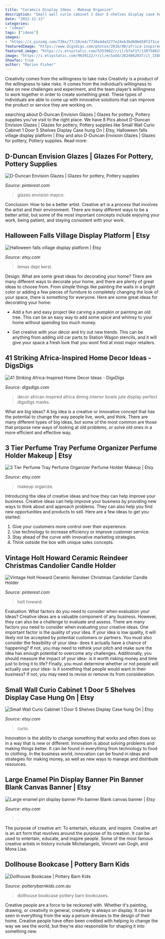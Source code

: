 ```yaml
---
title: "Ceramics Display Ideas - Makeup Organize"
description: "Small wall curio cabinet 1 door 5 shelves display case hung on"
date: "2022-12-13"
categories:
- "ideas"
tags: ["ideas"]
images:
- "https://i.pinimg.com/736x/77/20/e4/7720e4da3277e24eb3bd60b650f2f1ca--duncan-glaze.jpg"
featuredImage: "https://www.digsdigs.com/photos/2016/08/africa-inspired-decor-ideas-4.jpg"
featured_image: "https://i.etsystatic.com/5353902/r/il/bfaf1f/1307588197/il_fullxfull.1307588197_m8ba.jpg"
image: "https://i.etsystatic.com/9639122/r/il/ec5a58/2624862037/il_1588xN.2624862037_o5zf.jpg"
ShowToc: true
author: "Marion Fisher"
---
```



Creativity comes from the willingness to take risks
Creativity is a product of the willingness to take risks. It comes from the individual’s willingness to take on new challenges and experiment, and the team player’s willingness to work together in order to create something great. These types of individuals are able to come up with innovative solutions that can improve the product or service they are working on.

	

		
searching about D-Duncan Envision Glazes | Glazes for pottery, Pottery supplies you've visit to the right place. We have 8 Pics about D-Duncan Envision Glazes | Glazes for pottery, Pottery supplies like Small Wall Curio Cabinet 1 Door 5 Shelves Display Case hung On | Etsy, Halloween falls village display platform | Etsy and also D-Duncan Envision Glazes | Glazes for pottery, Pottery supplies. Read more:
		
    
## D-Duncan Envision Glazes | Glazes For Pottery, Pottery Supplies

<img loading=lazy src="https://i.pinimg.com/736x/77/20/e4/7720e4da3277e24eb3bd60b650f2f1ca--duncan-glaze.jpg" onerror="this.onerror=null;this.src='https://tse3.mm.bing.net/th?id=OIP.5j4brjC5i6ulajInKo8XYQHaSO&amp;pid=15.1';" alt="D-Duncan Envision Glazes | Glazes for pottery, Pottery supplies">

_Source: pinterest.com_

>glazes envision mayco. 

	

Conclusion: How to be a better artist.
Creative art is a process that involves the artist and their environment. There are many different ways to be a better artist, but some of the most important concepts include enjoying your work, being patient, and staying consistent with your work.

    
## Halloween Falls Village Display Platform | Etsy

<img loading=lazy src="https://i.etsystatic.com/5353902/r/il/bfaf1f/1307588197/il_fullxfull.1307588197_m8ba.jpg" onerror="this.onerror=null;this.src='https://tse2.mm.bing.net/th?id=OIP.UL_HoWaVP0fKj7iFk9iqmAHaJ4&amp;pid=15.1';" alt="Halloween falls village display platform | Etsy">

_Source: etsy.com_

>lemax dept kerst. 

	

Design: What are some great ideas for decorating your home?
There are many different ways to decorate your home, and there are plenty of great ideas to choose from. From simple things like painting the walls in a bright color or adding a few pieces of furniture to completely changing the look of your space, there is something for everyone. Here are some great ideas for decorating your home: 
- Add a fun and easy project like carving a pumpkin or painting an old tree. This can be an easy way to add some spice and whimsy to your home without spending too much money. 

- Get creative with your décor and try out new trends. This can be anything from adding old car parts to Station Wagon stencils, and it will give your space a fresh look that you wont find at most major retailers.

    
## 41 Striking Africa-Inspired Home Decor Ideas - DigsDigs

<img loading=lazy src="https://www.digsdigs.com/photos/2016/08/africa-inspired-decor-ideas-4.jpg" onerror="this.onerror=null;this.src='https://tse2.mm.bing.net/th?id=OIP.3nA-sw-nXctn5z8ZyA4ZxwHaJ4&amp;pid=15.1';" alt="41 Striking Africa-Inspired Home Decor Ideas - DigsDigs">

_Source: digsdigs.com_

>decor african inspired africa dining interior bowls jute display perfect digsdigs masks. 

	

What are big ideas?
A big idea is a creative or innovative concept that has the potential to change the way people live, work, and think. There are many different types of big ideas, but some of the most common are those that propose new ways of looking at old problems, or solve old ones in a more efficient and effective way.

    
## 3 Tier Perfume Tray Perfume Organizer Perfume Holder Makeup | Etsy

<img loading=lazy src="https://i.etsystatic.com/9089545/r/il/68e7f4/1907678454/il_794xN.1907678454_i73n.jpg" onerror="this.onerror=null;this.src='https://tse1.mm.bing.net/th?id=OIP.NZp2QSGYxHBqQ0WMPH23LQHaK5&amp;pid=15.1';" alt="3 Tier Perfume Tray Perfume Organizer Perfume Holder Makeup | Etsy">

_Source: etsy.com_

>makeup organize. 

	

Introducing the idea of creative ideas and how they can help improve your business.
Creative ideas can help improve your business by providing new ways to think about and approach problems. They can also help you find new opportunities and products to sell. Here are a few ideas to get you started: 
1. Give your customers more control over their experience.
2. Use technology to increase efficiency or improve customer service.
3. Stay ahead of the curve with innovative marketing strategies.
4. Think outside the box with unique sales concepts.

    
## Vintage Holt Howard Ceramic Reindeer Christmas Candolier Candle Holder

<img loading=lazy src="https://i.pinimg.com/736x/cb/4e/02/cb4e021008b2154bb9939986f1e9525a--reindeer-christmas-candle-holders.jpg" onerror="this.onerror=null;this.src='https://tse1.mm.bing.net/th?id=OIP.88GgYZTkqAPSUhnnToqRggHaJ3&amp;pid=15.1';" alt="Vintage Holt Howard Ceramic Reindeer Christmas Candolier Candle Holder">

_Source: pinterest.com_

>holt howard. 

	

Evaluation: What factors do you need to consider when evaluation your Ideas?
Creative ideas are a valuable component of any business. However, they can also be a challenge to evaluate and assess. There are many factors you need to consider when evaluating your creative ideas. 
One important factor is the quality of your idea. If your idea is low quality, it will likely not be accepted by potential customers or partners. You must also consider the feasibility of your idea- does it actually have a chance of happening? If not, you may need to rethink your pitch and make sure the idea has enough potential to overcome any challenges. Additionally, you should measure the impact of your idea- is it worth risking money and time just to bring it to life? Finally, you must determine whether or not people will actually use your idea- is it something that people would want in their business? If not, you may need to revise or remove its from consideration.

    
## Small Wall Curio Cabinet 1 Door 5 Shelves Display Case Hung On | Etsy

<img loading=lazy src="https://i.etsystatic.com/22416168/r/il/dc15eb/2531860702/il_794xN.2531860702_s5s0.jpg" onerror="this.onerror=null;this.src='https://tse1.mm.bing.net/th?id=OIP.uPvwI3-f9YntdnYX0mzw2wHaJ4&amp;pid=15.1';" alt="Small Wall Curio Cabinet 1 Door 5 Shelves Display Case hung On | Etsy">

_Source: etsy.com_

>curio. 

	

Innovation is the ability to change something that works and often does so in a way that is new or different. Innovation is about solving problems and making things better. It can be found in everything from technology to food to clothing. In the business world, innovation can be found in ideas and strategies for making money, as well as new ways to manage and distribute resources.

    
## Large Enamel Pin Display Banner Pin Banner Blank Canvas Banner | Etsy

<img loading=lazy src="https://i.etsystatic.com/9639122/r/il/ec5a58/2624862037/il_1588xN.2624862037_o5zf.jpg" onerror="this.onerror=null;this.src='https://tse4.mm.bing.net/th?id=OIP.voIC8k-bC6r4ZnG6sD__fgHaJ3&amp;pid=15.1';" alt="Large enamel pin display banner Pin banner Blank canvas banner | Etsy">

_Source: etsy.com_

>. 

	

The purpose of creative art: To entertain, educate, and inspire.
Creative art is an art form that revolves around the purpose of its creation. It can be used to entertain, educate, and inspire people. Some of the most famous creative artists in history include Michelangelo, Vincent van Gogh, and Mona Lisa.

    
## Dollhouse Bookcase | Pottery Barn Kids

<img loading=lazy src="http://www.potterybarnkids.com.au/core/media/media.nl?id=16517370&amp;c=3572911&amp;h=d953f622fc69706bbd57&amp;resizeid=7&amp;resizeh=1200&amp;resizew=1200" onerror="this.onerror=null;this.src='https://tse2.mm.bing.net/th?id=OIP.S2aujpWQWqLi3T_SSAjCYwHaGi&amp;pid=15.1';" alt="Dollhouse Bookcase | Pottery Barn Kids">

_Source: potterybarnkids.com.au_

>dollhouse bookcase pottery barn bookcases. 

	

Creative people are a force to be reckoned with. Whether it's painting, drawing, or creativity in general, creativity is always on display. It can be seen in everything from the way a person dresses to the design of their home. Creative people have often been credited with helping to change the way we see the world, but they're also responsible for shaping it into something new.

